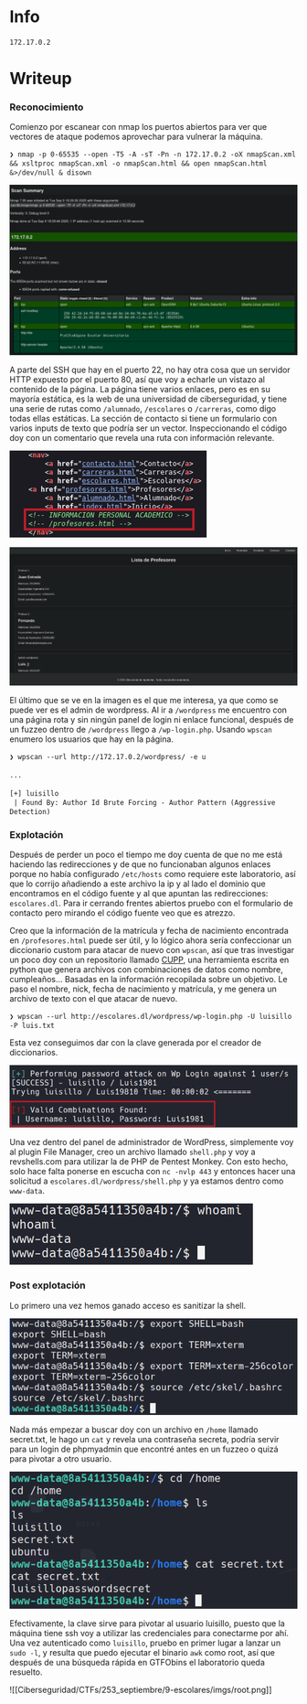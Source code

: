 # Info
```
172.17.0.2
```
# Writeup
### Reconocimiento
Comienzo por escanear con nmap los puertos abiertos para ver que vectores de ataque podemos aprovechar para vulnerar la máquina.
```shell
❯ nmap -p 0-65535 --open -T5 -A -sT -Pn -n 172.17.0.2 -oX nmapScan.xml && xsltproc nmapScan.xml -o nmapScan.html && open nmapScan.html &>/dev/null & disown
```

![Nmap](./imgs/nmap.png)
	
A parte del SSH que hay en el puerto 22, no hay otra cosa que un servidor HTTP expuesto por el puerto 80, así que voy a echarle un vistazo al contenido de la página.
La página tiene varios enlaces, pero es en su mayoría estática, es la web de una universidad de ciberseguridad, y tiene una serie de rutas como `/alumnado`, `/escolares` o `/carreras`, como digo todas ellas estáticas. La sección de contacto si tiene un formulario con varios inputs de texto que podría ser un vector.
Inspeccionando el código doy con un comentario que revela una ruta con información relevante.

![Comentario](./imgs/comentario.png)

![Profesores](./imgs/profesores.png)

El último que se ve en la imagen es el que me interesa, ya que como se puede ver es el admin de wordpress. Al ir a `/wordpress` me  encuentro con una página rota y sin ningún panel de login ni enlace funcional, después de un fuzzeo dentro de `/wordpress` llego a `/wp-login.php`.
Usando `wpscan` enumero los usuarios que hay en la página.
```shell
❯ wpscan --url http://172.17.0.2/wordpress/ -e u

...

[+] luisillo
 | Found By: Author Id Brute Forcing - Author Pattern (Aggressive Detection)
```
### Explotación
Después de perder un poco el tiempo me doy cuenta de que no me está haciendo las redirecciones y de que no funcionaban algunos enlaces porque no había configurado `/etc/hosts` como requiere este laboratorio, así que lo corrijo añadiendo a este archivo la ip y al lado el dominio que encontramos en el código fuente y al que apuntan las redirecciones: `escolares.dl`.
Para ir cerrando frentes abiertos pruebo con el formulario de contacto pero mirando el código fuente veo que es atrezzo.

Creo que la información de la matrícula y fecha de nacimiento encontrada en `/profesores.html` puede ser útil, y lo lógico ahora sería confeccionar un diccionario custom para atacar de nuevo con `wpscan`, así que tras investigar un poco doy con un repositorio llamado [CUPP](https://github.com/Mebus/cupp/tree/master#), una herramienta escrita en python que genera archivos con combinaciones de datos como nombre, cumpleaños... Basadas en la información recopilada sobre un objetivo.
Le paso el nombre, nick, fecha de nacimiento y matrícula, y me genera un archivo de texto con el que atacar de nuevo.
```
❯ wpscan --url http://escolares.dl/wordpress/wp-login.php -U luisillo -P luis.txt
```
Esta vez conseguimos dar con la clave generada por el creador de diccionarios.

![Luis pass](./imgs/luis-pass.png)

Una vez dentro del panel de administrador de WordPress, simplemente voy al plugin File Manager, creo un archivo llamado `shell.php` y voy a revshells.com para utilizar la de PHP de Pentest Monkey.
Con esto hecho, solo hace falta ponerse en escucha con `nc -nvlp 443` y entonces hacer una solicitud a `escolares.dl/wordpress/shell.php` y ya estamos dentro como `www-data`.

![www-data](./imgs/www-data.png)

### Post explotación
Lo primero una vez hemos ganado acceso es sanitizar la shell.

![Sanitizar](./imgs/sanitizar.png)

Nada más empezar a buscar doy con un archivo en `/home` llamado secret.txt, le hago un `cat` y revela una contraseña secreta, podría servir para un login de phpmyadmin que encontré antes en un fuzzeo o quizá para pivotar a otro usuario.

![Secret pass](./imgs/secretpass.png)

Efectivamente, la clave sirve para pivotar al usuario luisillo, puesto que la máquina tiene ssh voy a utilizar las credenciales para conectarme por ahí.
Una vez autenticado como `luisillo`, pruebo en primer lugar a lanzar un `sudo -l`, y resulta que puedo ejecutar el binario `awk` como root, así que después de una búsqueda rápida en GTFObins el laboratorio queda resuelto.

![[Ciberseguridad/CTFs/253_septiembre/9-escolares/imgs/root.png]]